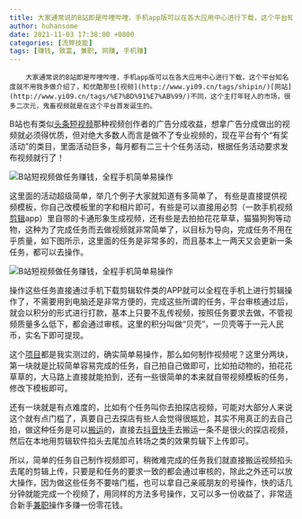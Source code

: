 ```yaml
---
title: 大家通常说的B站即是哔哩哔哩，手机app版可以在各大应用中心进行下载，这个平台知名度就不用我多做介绍了，和优酷那些视频网站不同，这个主打年轻人的市场，很多二次元，鬼畜视频就是在这个平台首发诞生的。B站也有类似头条短视频那种视频创作者的广告分成收益，想拿广告分成做出的视频就必须得优质，但对绝大多数人而言是做不了专业视频的，现在平台有个“有奖活动”的类目，里面活动巨多，每月都有二三十个任务活动，根据任务活动要求发布视频就行了！ 这里面的活动超级简单，举几个例子大家就知道有多简单了， 有些是直接提供视频模板，你自己改模板里的字和相片即可，有些是可以直接用必剪（一款手机视频剪辑app）里自带的卡通形象生成视频，还有些是去拍拍花花草草，猫猫狗狗等动物，这种为了完成任务而去做视频就非常简单了，以目标为导向，完成任务不用在乎质量，如下图所示，这里面的任务是非常多的，而且基本上一两天又会更新一条任务，都可以去操作。 操作这些任务直接通过手机下载剪辑软件类的APP就可以全程在手机上进行剪辑操作了，不需要用到电脑还是非常方便的，完成这些所谓的任务，平台审核通过后，就会以积分的形式进行打款，基本上只要不乱传视频，按照任务要求去做，不管视频质量多么低下，都会通过审核。这里的积分叫做“贝壳”，一贝壳等于一元人民币，实名下即可提现。这个项目都是我实测过的，确实简单易操作，那么如何制作视频呢？这里分两块，第一块就是比较简单容易完成的任务，自己拍自己做即可，比如拍动物的，拍花花草草的，大马路上直接就能拍到，还有一些很简单的本来就自带视频模板的任务，修改下模板即可。还有一块就是有点难度的，比如有个任务叫你去拍探店视频，可能对大部分人来说这个就有点门槛了，真要自己去探店有些人会觉得很尴尬，其实不用真正的去自己拍，做这种任务是可以搬运的，直接去抖音快手去搬运一条不是很火的探店视频，然后在本地用剪辑软件掐头去尾加点转场之类的效果剪辑下上传即可。所以，简单的任务自己制作视频即可，稍微难完成的任务我们就直接搬运视频掐头去尾的剪辑上传，只要是和任务的要求一致的都会通过审核的，除此之外还可以放大操作，因为做这些任务不要啥门槛，也可以拿自己亲戚朋友的号操作，快的话几分钟就能完成一个视频了，用同样的方法多号操作，又可以多一份收益了，非常适合新手兼职操作多赚一份零花钱。
author: huhansome
date: 2021-11-03 17:38:00 +0800
categories: [流弊技能]
tags: [赚钱, 致富, 兼职, 网赚, 手机赚]
---
```



        大家通常说的B站即是哔哩哔哩，手机app版可以在各大应用中心进行下载，这个平台知名度就不用我多做介绍了，和优酷那些[视频](http://www.yi09.cn/tags/shipin/)[网站](http://www.yi09.cn/tags/%E7%BD%91%E7%AB%99/)不同，这个主打年轻人的市场，很多二次元，鬼畜视频就是在这个平台首发诞生的。  
  
B站也有类似[头条](http://www.yi09.cn/tags/%E5%A4%B4%E6%9D%A1/)[短视频](http://www.yi09.cn/tags/%E7%9F%AD%E8%A7%86%E9%A2%91/)那种视频创作者的广告分成收益，想拿广告分成做出的视频就必须得优质，但对绝大多数人而言是做不了专业视频的，现在平台有个“有奖活动”的类目，里面活动巨多，每月都有二三十个任务活动，根据任务活动要求发布视频就行了！  
  
![B站短视频做任务赚钱，全程手机简单易操作
](http://www.yi09.cn/zb_users/upload/2021/07/20210713231716162618943623648.jpeg)  
  
这里面的活动超级简单，举几个例子大家就知道有多简单了，
有些是直接提供视频模板，你自己改模板里的字和相片即可，有些是可以直接用必剪（一款手机视频[剪辑](http://www.yi09.cn/tags/%E5%89%AA%E8%BE%91/)app）里自带的卡通形象生成视频，还有些是去拍拍花花草草，猫猫狗狗等动物，这种为了完成任务而去做视频就非常简单了，以目标为导向，完成任务不用在乎质量，如下图所示，这里面的任务是非常多的，而且基本上一两天又会更新一条任务，都可以去操作。  
  
![B站短视频做任务赚钱，全程手机简单易操作
](http://www.yi09.cn/zb_users/upload/2021/07/20210713231716162618943695525.jpeg)  
  
操作这些任务直接通过手机下载剪辑软件类的APP就可以全程在手机上进行剪辑操作了，不需要用到电脑还是非常方便的，完成这些所谓的任务，平台审核通过后，就会以积分的形式进行打款，基本上只要不乱传视频，按照任务要求去做，不管视频质量多么低下，都会通过审核。这里的积分叫做“贝壳”，一贝壳等于一元人民币，实名下即可提现。  
  
这个[项目](http://www.yi09.cn/tags/%E9%A1%B9%E7%9B%AE/)都是我实测过的，确实简单易操作，那么如何制作视频呢？这里分两块，第一块就是比较简单容易完成的任务，自己拍自己做即可，比如拍动物的，拍花花草草的，大马路上直接就能拍到，还有一些很简单的本来就自带视频模板的任务，修改下模板即可。  
  
还有一块就是有点难度的，比如有个任务叫你去拍探店视频，可能对大部分人来说这个就有点门槛了，真要自己去探店有些人会觉得很尴尬，其实不用真正的去自己拍，做这种任务是可以[搬运](http://www.yi09.cn/tags/banyun/)的，直接去[抖音](http://www.yi09.cn/tags/%E6%8A%96%E9%9F%B3/)[快手](http://www.yi09.cn/tags/%E5%BF%AB%E6%89%8B/)去搬运一条不是很火的探店视频，然后在本地用剪辑软件掐头去尾加点转场之类的效果剪辑下上传即可。  
  
所以，简单的任务自己制作视频即可，稍微难完成的任务我们就直接搬运视频掐头去尾的剪辑上传，只要是和任务的要求一致的都会通过审核的，除此之外还可以放大操作，因为做这些任务不要啥门槛，也可以拿自己亲戚朋友的号操作，快的话几分钟就能完成一个视频了，用同样的方法多号操作，又可以多一份收益了，非常适合新手[兼职](http://www.yi09.cn/tags/%E5%85%BC%E8%81%8C/)操作多赚一份零花钱。

